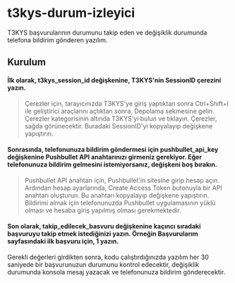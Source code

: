 # t3kys-durum-izleyici
T3KYS başvurularının durumunu takip eden ve değişiklik durumunda telefona bildirim gönderen yazılım.

## Kurulum

#### İlk olarak, t3kys_session_id değişkenine, T3KYS'nin SessionID çerezini yazın.

> Çerezler için, tarayıcınızda T3KYS'ye giriş yaptıktan sonra Ctrl+Shift+I ile geliştirici araçlarını açtıktan sonra, Depolama sekmesine gelin. Çerezler kategorisinin altında T3KYS'yi bulun ve tıklayın. Çerezler, sağda görünecektir. Buradaki SessionID'yi kopyalayıp değişkene yapıştırın.

#### Sonrasında, telefonunuza bildirim göndermesi için pushbullet_api_key değişkenine Pushbullet API anahtarınızı girmeniz gerekiyor. Eğer telefonunuza bildirim gelmesini istemiyorsanız, değişkeni boş bırakın.

> Pushbullet API anahtarı için, Pushbullet'in sitesine girip hesap açın. Ardından hesap ayarlarında, Create Access Token butonuyla bir API anahtarı oluşturun. Bu anahtarı kopyalayıp değişkene yapıştırın. Bildirimi almak için telefonunuzda Pushbullet uygulamasının yüklü olması ve hesaba giriş yapılmış olması gerekmektedir.

#### Son olarak, takip_edilecek_basvuru değişkenine kaçıncı sıradaki başvuruyu takip etmek istediğinizi yazın. Örneğin Başvurularım sayfasındaki ilk başvuru için, 1 yazın.

Gerekli değerleri girdikten sonra, kodu çalıştırdığınızda yazılım her 30 saniyede bir başvurunuzun durumunu kontrol edecektir, değişiklik durumunda konsola mesaj yazacak ve telefonunuza bildirim gönderecektir.
